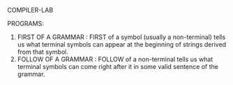 COMPILER-LAB

PROGRAMS:
1. FIRST OF A GRAMMAR : FIRST of a symbol (usually a non-terminal) tells us what terminal symbols can appear at the beginning of strings derived from that symbol.
2. FOLLOW OF A GRAMMAR : FOLLOW of a non-terminal tells us what terminal symbols can come right after it in some valid sentence of the grammar.
